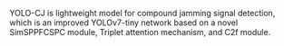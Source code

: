 YOLO-CJ is lightweight model for compound jamming signal detection, which is an improved YOLOv7-tiny network based on a novel SimSPPFCSPC module, Triplet attention mechanism, and C2f module.
